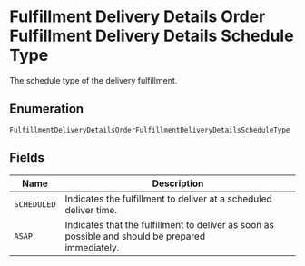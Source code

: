 <!-- Optimized: 2025-10-06 -->
<!-- RPM: 1.6.2.1.1.6.2.1_fulfillment-delivery-details-order-fulfillment-delivery-details-schedule-type_20251006 -->
<!-- Session: E2E RPM DNA Application -->
<!-- AOM: RND (Reggie & Dro) -->
<!-- COI: TECHNOLOGY -->
<!-- RPM: HIGH -->
<!-- ACTION: BUILD -->


# Fulfillment Delivery Details Order Fulfillment Delivery Details Schedule Type

The schedule type of the delivery fulfillment.

## Enumeration

`FulfillmentDeliveryDetailsOrderFulfillmentDeliveryDetailsScheduleType`

## Fields

| Name | Description |
|  --- | --- |
| `SCHEDULED` | Indicates the fulfillment to deliver at a scheduled deliver time. |
| `ASAP` | Indicates that the fulfillment to deliver as soon as possible and should be prepared<br>immediately. |
